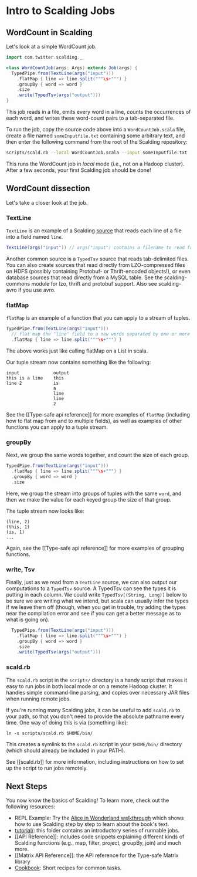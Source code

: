 # Intro to Scalding Jobs

## WordCount in Scalding

Let's look at a simple WordCount job.

```scala
import com.twitter.scalding._

class WordCountJob(args: Args) extends Job(args) {
  TypedPipe.from(TextLine(args("input")))
    .flatMap { line => line.split("""\s+""") }
    .groupBy { word => word }
    .size
    .write(TypedTsv(args("output")))
}
```

This job reads in a file, emits every word in a line, counts the occurrences of each word, and writes these word-count pairs to a tab-separated file.

To run the job, copy the source code above into a `WordCountJob.scala` file, create a file named `someInputfile.txt` containing some arbitrary text, and then enter the following command from the root of the Scalding repository:

```bash
scripts/scald.rb --local WordCountJob.scala --input someInputfile.txt --output ./someOutputFile.tsv
```

This runs the WordCount job in _local_ mode (i.e., not on a Hadoop cluster). After a few seconds, your first Scalding job should be done!

## WordCount dissection

Let's take a closer look at the job.

### TextLine

`TextLine` is an example of a Scalding [source](http://www.cascading.org/1.2/userguide/html/ch03s03.html) that reads each line of a file into a field named `line`.

```scala
TextLine(args("input")) // args("input") contains a filename to read from
```

Another common source is a `TypedTsv` source that reads tab-delimited files. You can also create sources that read directly from LZO-compressed files on HDFS (possibly containing Protobuf- or Thrift-encoded objects!), or even database sources that read directly from a MySQL table. See the scalding-commons module for lzo, thrift and protobuf support. Also see scalding-avro if you use avro.

### flatMap

`flatMap` is an example of a function that you can apply to a stream of tuples.

```scala
TypedPipe.from(TextLine(args("input")))
  // flat map the "line" field to a new words separated by one or more space
  .flatMap { line => line.split("""\s+""") }
```

The above works just like calling flatMap on a List in scala.

Our tuple stream now contains something like the following:

    input             output
    this is a line    this
    line 2            is
                      a
                      line
                      line
                      2

See the [[Type-safe api reference]] for more examples of `flatMap` (including how to flat map from and to multiple fields), as well as examples of other functions you can apply to a tuple stream.

### groupBy

Next, we group the same words together, and count the size of each group.

```scala
TypedPipe.from(TextLine(args("input")))
  .flatMap { line => line.split("""\s+""") }
  .groupBy { word => word }
  .size
```

Here, we group the stream into groups of tuples with the same `word`, and then we make the value for each keyed group the size of that group.

The tuple stream now looks like:

    (line, 2)
    (this, 1)
    (is, 1)
    ...

Again, see the [[Type-safe api reference]]  for more examples of grouping functions.

### write, Tsv

Finally, just as we read from a `TextLine` source, we can also output our computations to a `TypedTsv` source.
A TypedTsv can see the types it is putting in each column. We could write `TypedTsv[(String, Long)]` below
to be sure we are writing what we intend, but scala can usually infer the types if we leave them off (though, when you get in trouble, try adding the types near the compilation error and see if you can get a better message as to what is going on).

```scala
  TypedPipe.from(TextLine(args("input")))
    .flatMap { line => line.split("""\s+""") }
    .groupBy { word => word }
    .size
    .write(TypedTsv(args("output")))
```

### scald.rb

The `scald.rb` script in the `scripts/` directory is a handy script that makes it easy to run jobs in both local mode or on a remote Hadoop cluster. It handles simple command-line parsing, and copies over necessary JAR files when running remote jobs.

If you're running many Scalding jobs, it can be useful to add `scald.rb` to your path, so that you don't need to provide the absolute pathname every time. One way of doing this is via (something like):

    ln -s scripts/scald.rb $HOME/bin/

This creates a symlink to the `scald.rb` script in your `$HOME/bin/` directory (which should already be included in your PATH).

See [[scald.rb]] for more information, including instructions on how to set up the script to run jobs remotely.

## Next Steps

You now know the basics of Scalding! To learn more, check out the following resources:

* REPL Example: Try the [Alice in Wonderland walkthrough](https://gist.github.com/johnynek/a47699caa62f4f38a3e2) which shows how to use Scalding step by step to learn about the book's text.
* [tutorial/](https://github.com/twitter/scalding/tree/master/tutorial): this folder contains an introductory series of runnable jobs.
* [[API Reference]]: includes code snippets explaining different kinds of Scalding functions (e.g., map, filter, project, groupBy, join) and much more.
* [[Matrix API Reference]]: the API reference for the Type-safe Matrix library
* [Cookbook](https://github.com/willf/scalding_cookbook): Short recipes for common tasks.
